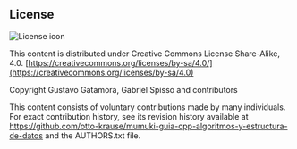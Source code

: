 ## License
![License icon](https://licensebuttons.net/l/by-sa/3.0/88x31.png)

This content is distributed under Creative Commons License Share-Alike, 4.0. [https://creativecommons.org/licenses/by-sa/4.0/](https://creativecommons.org/licenses/by-sa/4.0)

Copyright Gustavo Gatamora, Gabriel Spisso and contributors

This content consists of voluntary contributions made by many
individuals. For exact contribution history, see its revision history
available at https://github.com/otto-krause/mumuki-guia-cpp-algoritmos-y-estructura-de-datos and the AUTHORS.txt file.

